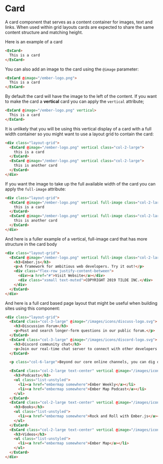 # Card

A card component that serves as a content container for images, text and links. When used within grid layouts cards are expected to share the same content structure and matching height.

Here is an example of a card

```html
<EsCard>
  This is a card
</EsCard>
```

You can also add an image to the card using the `@image` parameter:


```html
<EsCard @image="/ember-logo.png">
  This is a card
</EsCard>
```

By default the card will have the image to the left of the content. If you want to make the card a **vertical** card you can apply the `vertical` attribute;

```html
<EsCard @image="/ember-logo.png" vertical>
  This is a card
</EsCard>
```

It is unlikely that you will be using this vertical display of a card with a full width container so you might want to use a layout grid to contain the card:


```html
<div class="layout-grid">
  <EsCard @image="/ember-logo.png" vertical class="col-2-large">
    this is a card
  </EsCard>
  <EsCard @image="/ember-logo.png" vertical class="col-2-large">
    this is another card
  </EsCard>
</div>
```

If you want the image to take up the full available width of the card you can apply the `full-image` attribute:

```html
<div class="layout-grid">
  <EsCard @image="/ember-logo.png" vertical full-image class="col-2-large">
    this is a card
  </EsCard>
  <EsCard @image="/ember-logo.png" vertical full-image class="col-2-large">
    this is another card
  </EsCard>
</div>
```

And here is a fuller example of a vertical, full-image card that has more structure in the card body

```html
<div class="layout-grid">
  <EsCard @image="/ember-logo.png" vertical full-image class="col-2-large">
    <h3>Ember.js</h3>
    <p>A framework for ambitious web developers. Try it out!</p>
    <div class="flex-row justify-content-between">
      <div><a href="#">Visit Website</a></div>
      <div class="xsmall text-muted">COPYRIGHT 2019 TILDE INC.</div>
    </div>
  </EsCard>
</div>
```

And here is a full card based page layout that might be useful when building sites using this component:

```html
<div class="layout-grid">
  <EsCard class="col-3-large" @image="/images/icons/discuss-logo.svg">
    <h3>Discussion Forum</h3>
    <p>Post and search longer-form questions in our public forum.</p>
  </EsCard>
  <EsCard class="col-3-large" @image="/images/icons/discord-logo.svg">
    <h3>Discord community chat</h3>
    <p>Join our real-time chat server to connect with other developers and get answers.</p>
  </EsCard>

  <p class="col-6-large">Beyond our core online channels, you can dig deeper with these learning resources from the community members</p>

  <EsCard class="col-2-large text-center" vertical @image="/images/icons/mic-icon.svg">
    <h3>Podcasts</h3>
    <ul class="list-unstyled">
      <li><a href="embermap somewhere">Ember Weekly</a></li>
      <li><a href="embermap somewhere">Ember Map Podcast</a></li>
    </ul>
  </EsCard>
  <EsCard class="col-2-large text-center" vertical @image="/images/icons/book-icon.svg">
    <h3>Books</h3>
    <ul class="list-unstyled">
      <li><a href="embermap somewhere">Rock and Roll with Ember.js</a></li>
    </ul>
  </EsCard>
  <EsCard class="col-2-large text-center" vertical @image="/images/icons/tv-icon.svg">
    <h3>Videos</h3>
    <ul class="list-unstyled">
      <li><a href="embermap somewhere">Ember Map</a></li>
    </ul>
  </EsCard>
</div>
```
